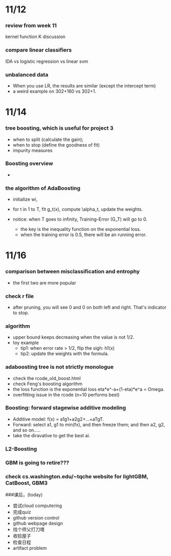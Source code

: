 # 11/12
### review from week 11
kernel function K discussion

### compare linear classifiers
lDA vs logistic regression vs linear svm

### unbalanced data 
- When you use LR, the results are similar (except the intercept term)
- a weird example on 302+160 vs 302+1.

# 11/14
### tree boosting, which is useful for project 3
- when to split (calculate the gain); 
- when to stop (define the goodness of fit)
- impurity measures

### Boosting overview
- 

### the algorithm of AdaBoosting
- initialize wi, 
- for t in 1 to T, fit g_t(x), compute \alpha_t, update the weights.

- notice: when T goes to infinity, Training-Error (G_T) will go to 0.
  - the key is the inequality function on the exponential loss.
  - when the training error is 0.5, there will be an running error.

# 11/16
### comparison between misclassification and entrophy
- the first two are more popular

### check r file 
- after pruning, you will see 0 and 0 on both left and right. That's indicator to stop.

### algorithm
- upper bound keeps decreasing when the value is not 1/2.
- toy example
  - tip1: when error rate > 1/2, flip the sigh: h1(x)
  - tip2: update the weights with the formula.
 
### adaboosting tree is not strictly monologue
- check the rcode_old_boost.html
- check Feng's boosting algorithm
- the loss function is the exponential loss eta*e^-a+(1-eta)*e^a = Omega.
- overfitting issue in the rcode (n=10 performs best)

### Boosting: forward stagewise additive modeling
- Additive model: f(x) = a1g1+a2g2+...+aTgT.
- Forward: select a1, g1 to min(fx), and then freeze them; and then a2, g2, and so on.....
- take the diravative to get the best ai.

### L2-Boosting
### GBM is going to retire???
### check cs.washington.edu/~tqche website for lightGBM, CatBoost, GBM3





###课后，(today)
- 尝试cloud computering
- 完成quiz
- github version control
- github webpage design
- 找个师父打刀塔
- 收拾屋子
- 检查日程
- artifact problem



